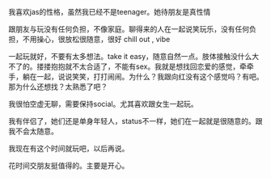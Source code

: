 我喜欢jas的性格，虽然我已经不是teenager。她待朋友是真性情

跟朋友与玩没有任何负担，不像家庭。聊得来的人在一起说笑玩乐，没有任何负担，不用操心，很放松很随意，很好 chill out , vibe

一起玩就好，不要有太多想法。take it easy，随意自然一点。肢体接触没什么大不了的。搂搂抱抱就不太合适了，不能有sex。我就是想找回恋爱的感觉，牵牵手，躺在一起，说说笑笑，打打闹闹。为什么？我跟向红没有这个感觉吗？有吧。那为什么还想找？太熟悉了吧？

我很怕空虚无聊，需要保持social。尤其喜欢跟女生一起玩。

我有伴侣了，她们还是单身年轻人，status不一样，她们在一起就是很随意的。跟我不会太随意。

我现在有这个时间就玩吧，以后再说。

花时间交朋友挺值得的。主要是开心。
